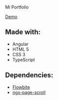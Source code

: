 Mi Portfolio

[Demo](https://portfolio-tomascmpsn.vercel.app/)

## Made with:

* Angular
* HTML 5
* CSS 3
* TypeScript

## Dependencies:

* [Flowbite](https://flowbite.com/)
* [ngx-page-scroll](https://www.npmjs.com/package/ngx-page-scroll)